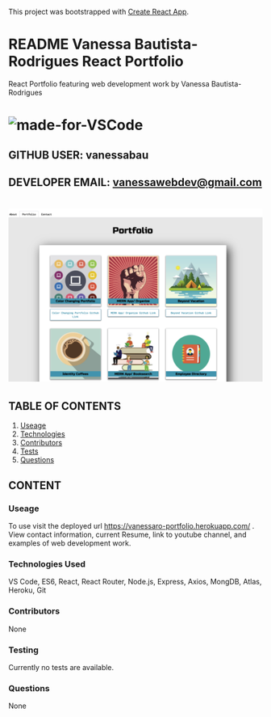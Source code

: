 This project was bootstrapped with [Create React App](https://github.com/facebook/create-react-app).

# README Vanessa Bautista-Rodrigues React Portfolio 

React Portfolio featuring web development work by Vanessa Bautista-Rodrigues

# ![made-for-VSCode](https://img.shields.io/badge/Made%20for-VSCode-1f425f.svg)

## GITHUB USER: vanessabau

## DEVELOPER EMAIL: vanessawebdev@gmail.com

# ![reactportfolio](https://raw.githubusercontent.com/vanessabau/react-gh-portfolio/master/public/images/Vanessa-React-Portfolio.png)


## TABLE OF CONTENTS

1. [Useage](###Useage)
2. [Technologies](###Licensing)
3. [Contributors](###Contributors)
5. [Tests](###Testing)
6. [Questions](###Questions)

## CONTENT

### Useage

To use visit the deployed url https://vanessaro-portfolio.herokuapp.com/ . View contact information, current Resume, link to youtube channel, and examples of web development work.


### Technologies Used

VS Code, ES6, React, React Router, Node.js, Express, Axios, MongDB, Atlas, Heroku, Git

### Contributors

None

### Testing

Currently no tests are available.

### Questions

None

